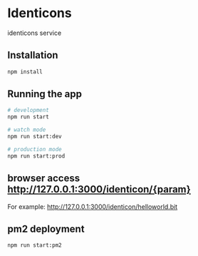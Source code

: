 # Identicons

identicons service

## Installation

```bash
npm install
```

## Running the app

```bash
# development
npm run start

# watch mode
npm run start:dev

# production mode
npm run start:prod
```

## browser access http://127.0.0.1:3000/identicon/{param}

For example: http://127.0.0.1:3000/identicon/helloworld.bit

## pm2 deployment
```bash
npm run start:pm2
```
